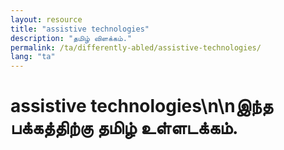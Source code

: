 ```yaml
---
layout: resource
title: "assistive technologies"
description: "தமிழ் விளக்கம்."
permalink: /ta/differently-abled/assistive-technologies/
lang: "ta"
---
```


# assistive technologies\n\nஇந்த பக்கத்திற்கு தமிழ் உள்ளடக்கம்.
